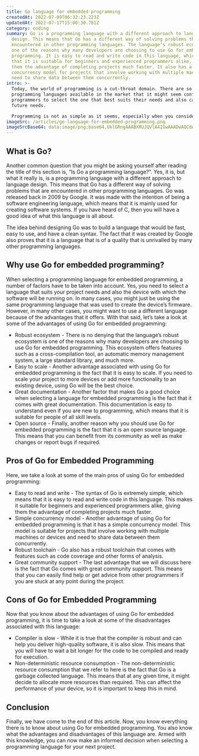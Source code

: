 ```yaml
---
title: Go language for embedded programming
createdAt: 2022-07-09T06:32:23.223Z
updatedAt: 2022-07-17T15:00:30.781Z
category: coding
summary: Go is a programming language with a different approach to language
  design. This means that Go has a different way of solving problems that are
  encountered in other programming languages. The language’s robust ecosystem is
  one of the reasons why many developers are choosing to use Go for embedded
  programming. It is easy to read and write code in this language, which means
  that it is suitable for beginners and experienced programmers alike, giving
  them the advantage of completing projects much faster. It also has a simple
  concurrency model for projects that involve working with multiple machines or
  need to share data between them concurrently.
intro: >-
  Today, the world of programming is a cut-throat domain. There are so many
  programming languages available in the market that it might seem confusing for
  programmers to select the one that best suits their needs and also caters to
  future needs. 

  Programming is not as simple as it seems, especially when you consider all the different aspects involved with it. It is not just about learning code, but also understanding which types of projects you want to take up and what kind of structure your career will take from here on. So when choosing a programming language, there are certain aspects you need to keep in mind before making your final decision. To help you out with this, we have outlined some of the main pros and cons associated with using Go for embedded programming in this article:
imageSrc: /articles/go-language-for-embedded-programming.png
imageSrcBase64: data:image/png;base64,UklGRngAAABXRUJQVlA4IGwAAADwAQCdASoKAAoAAUAmJaQAAp2zd7lpAAAA/vtA/6JX/LTpB+h39p8/205p1ANLdEFm6PJuf4OTZOEH0XKXFRYjZm93OYvYfe/xO6dsA/BjkDAf/AmnWb4csUB1G4rUeDhcwWrptrygvh3WQAA=
---
```


## What is Go?

Another common question that you might be asking yourself after reading the title of this section is, “Is Go a programming language?”. Yes, it is, but what it really is, is a programming language with a different approach to language design. This means that Go has a different way of solving problems that are encountered in other programming languages. Go was released back in 2009 by Google. It was made with the intention of being a software engineering language, which means that it is mainly used for creating software systems. If you have heard of C, then you will have a good idea of what this language is all about.

The idea behind designing Go was to build a language that would be fast, easy to use, and have a clean syntax. The fact that it was created by Google also proves that it is a language that is of a quality that is unrivalled by many other programming languages.

## Why use Go for embedded programming?

When selecting a programming language for embedded programming, a number of factors have to be taken into account. Yes, you need to select a language that suits your project needs and also the device with which the software will be running on. In many cases, you might just be using the same programming language that was used to create the device’s firmware. However, in many other cases, you might want to use a different language because of the advantages that it offers. With that said, let’s take a look at some of the advantages of using Go for embedded programming:

- Robust ecosystem - There is no denying that the language’s robust ecosystem is one of the reasons why many developers are choosing to use Go for embedded programming. This ecosystem offers features such as a cross-compilation tool, an automatic memory management system, a large standard library, and much more.
- Easy to scale - Another advantage associated with using Go for embedded programming is the fact that it is easy to scale. If you need to scale your project to more devices or add more functionality to an existing device, using Go will be the best choice.
- Great documentation - Another factor that makes Go a good choice when selecting a language for embedded programming is the fact that it comes with great documentation. This documentation is easy to understand even if you are new to programming, which means that it is suitable for people of all skill levels.
- Open source - Finally, another reason why you should use Go for embedded programming is the fact that it is an open source language. This means that you can benefit from its community as well as make changes or report bugs if required.

## Pros of Go for Embedded Programming

Here, we take a look at some of the main pros of using Go for embedded programming:

- Easy to read and write - The syntax of Go is extremely simple, which means that it is easy to read and write code in this language. This makes it suitable for beginners and experienced programmers alike, giving them the advantage of completing projects much faster.
- Simple concurrency model - Another advantage of using Go for embedded programming is that it has a simple concurrency model. This model is suitable for projects that involve working with multiple machines or devices and need to share data between them concurrently.
- Robust toolchain - Go also has a robust toolchain that comes with features such as code coverage and other forms of analysis.
- Great community support - The last advantage that we will discuss here is the fact that Go comes with great community support. This means that you can easily find help or get advice from other programmers if you are stuck at any point during the project.

## Cons of Go for Embedded Programming

Now that you know about the advantages of using Go for embedded programming, it is time to take a look at some of the disadvantages associated with this language:
- Compiler is slow - While it is true that the compiler is robust and can help you deliver high-quality software, it is also slow. This means that you will have to wait a bit longer for the code to be compiled and ready for execution.
- Non-deterministic resource consumption - The non-deterministic resource consumption that we refer to here is the fact that Go is a garbage collected language. This means that at any given time, it might decide to allocate more resources than required. This can affect the performance of your device, so it is important to keep this in mind.

## Conclusion

Finally, we have come to the end of this article. Now, you know everything there is to know about using Go for embedded programming. You also know what the advantages and disadvantages of this language are. Armed with this knowledge, you can now make an informed decision when selecting a programming language for your next project.
